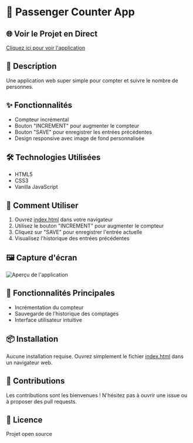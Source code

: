 # 🚶 Passenger Counter App

## 🌐 Voir le Projet en Direct
[Cliquez ici pour voir l'application](https://techie-sam.github.io/Passenger-counter-app/)

## 📝 Description
Une application web super simple pour compter et suivre le nombre de personnes.

## ✨ Fonctionnalités
- Compteur incrémental
- Bouton "INCREMENT" pour augmenter le compteur
- Bouton "SAVE" pour enregistrer les entrées précédentes
- Design responsive avec image de fond personnalisée

## 🛠 Technologies Utilisées
- HTML5
- CSS3
- Vanilla JavaScript

## 🚀 Comment Utiliser
1. Ouvrez [index.html](cci:7://file:///Users/samtsk/Desktop/Passenger%20counter%20app/index.html:0:0-0:0) dans votre navigateur
2. Utilisez le bouton "INCREMENT" pour augmenter le compteur
3. Cliquez sur "SAVE" pour enregistrer l'entrée actuelle
4. Visualisez l'historique des entrées précédentes

## 🖼 Capture d'écran
![Aperçu de l'application](aperçu.png)

## 🔧 Fonctionnalités Principales
- Incrémentation du compteur
- Sauvegarde de l'historique des comptages
- Interface utilisateur intuitive

## 📦 Installation
Aucune installation requise. Ouvrez simplement le fichier [index.html](cci:7://file:///Users/samtsk/Desktop/Passenger%20counter%20app/index.html:0:0-0:0) dans un navigateur web.

## 🤝 Contributions
Les contributions sont les bienvenues ! N'hésitez pas à ouvrir une issue ou à proposer des pull requests.

## 📄 Licence
Projet open source